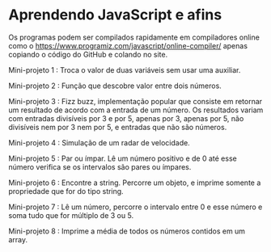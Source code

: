 # Aprendendo JavaScript e afins
Os programas podem ser compilados rapidamente em compiladores online como o https://www.programiz.com/javascript/online-compiler/ apenas copiando o código do GitHub e colando no site.

Mini-projeto 1 : Troca o valor de duas variáveis sem usar uma auxiliar.

Mini-projeto 2 : Função que descobre valor entre dois números.

Mini-projeto 3 : Fizz buzz, implementação popular que consiste em retornar um resultado de acordo com a entrada de um número. Os resultados variam com entradas divisíveis por 3 e por 5, apenas por 3, apenas por 5, não divisíveis nem por 3 nem por 5, e entradas que não são números.

Mini-projeto 4 : Simulação de um radar de velocidade.

Mini-projeto 5 : Par ou ímpar. Lê um número positivo e de 0 até esse número verifica se os intervalos são pares ou ímpares.

Mini-projeto 6 : Encontre a string. Percorre um objeto, e imprime somente a propriedade que for do tipo string.

Mini-projeto 7 : Lê um número, percorre o intervalo entre 0 e esse número e soma tudo que for múltiplo de 3 ou 5.

Mini-projeto 8 : Imprime a média de todos os números contidos em um array.